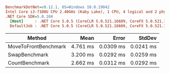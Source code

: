 ``` ini

BenchmarkDotNet=v0.12.1, OS=Windows 10.0.19042
Intel Core i3-7100U CPU 2.40GHz (Kaby Lake), 1 CPU, 4 logical and 2 physical cores
.NET Core SDK=5.0.104
  [Host]     : .NET Core 5.0.5 (CoreCLR 5.0.521.16609, CoreFX 5.0.521.16609), X64 RyuJIT DEBUG
  DefaultJob : .NET Core 5.0.5 (CoreCLR 5.0.521.16609, CoreFX 5.0.521.16609), X64 RyuJIT


```

|               Method |     Mean |     Error |    StdDev |
|--------------------- |---------:|----------:|----------:|
| MoveToFrontBenchmark | 4.761 ms | 0.0309 ms | 0.0241 ms |
|        SwapBenchmark | 3.200 ms | 0.0292 ms | 0.0259 ms |
|       CountBenchmark | 2.662 ms | 0.0312 ms | 0.0292 ms |
